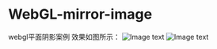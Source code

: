# WebGL-mirror-image
webgl平面阴影案例
效果如图所示：
![Image text](https://github.com/StringKun/WebGL-Shadow/blob/master/WebGL-%E5%B9%B3%E9%9D%A2%E9%98%B4%E5%BD%B1/2.png)
![Image text](https://github.com/StringKun/WebGL-Shadow/blob/master/WebGL-%E5%B9%B3%E9%9D%A2%E9%98%B4%E5%BD%B1/3.png)
